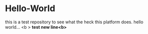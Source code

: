 # Hello-World
this is a test repository to see what the heck this platform does.  hello world...
<b \> <b>test new line<b\>

